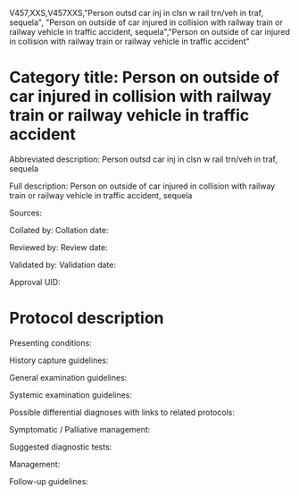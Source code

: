V457,XXS,V457XXS,"Person outsd car inj in clsn w rail trn/veh in traf, sequela", "Person on outside of car injured in collision with railway train or railway vehicle in traffic accident, sequela","Person on outside of car injured in collision with railway train or railway vehicle in traffic accident"
# Category title: Person on outside of car injured in collision with railway train or railway vehicle in traffic accident

Abbreviated description: Person outsd car inj in clsn w rail trn/veh in traf, sequela

Full description: Person on outside of car injured in collision with railway train or railway vehicle in traffic accident, sequela

Sources:

Collated by:
Collation date:

Reviewed by:
Review date:

Validated by:
Validation date:

Approval UID:

# Protocol description

Presenting conditions:

History capture guidelines:

General examination guidelines:

Systemic examination guidelines:

Possible differential diagnoses with links to related protocols:

Symptomatic / Palliative management:

Suggested diagnostic tests:

Management:

Follow-up guidelines:
